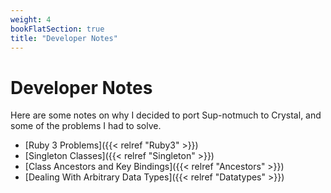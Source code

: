 ```yaml
---
weight: 4
bookFlatSection: true
title: "Developer Notes"
---
```


# Developer Notes

Here are some notes on why I decided to port Sup-notmuch to Crystal,
and some of the problems I had to solve.

* [Ruby 3 Problems]({{< relref "Ruby3" >}})
* [Singleton Classes]({{< relref "Singleton" >}})
* [Class Ancestors and Key Bindings]({{< relref "Ancestors" >}})
* [Dealing With Arbitrary Data Types]({{< relref "Datatypes" >}})
